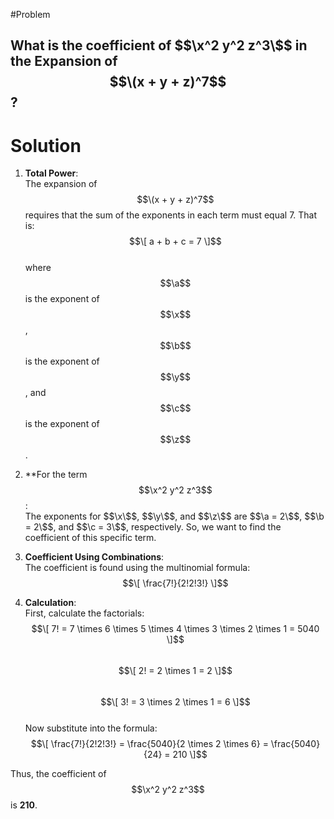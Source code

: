 #Problem 
## What is the coefficient of $$\x^2 y^2 z^3\$$ in the Expansion of $$\(x + y + z)^7$$?

# Solution

1. **Total Power**:  
   The expansion of $$\(x + y + z)^7$$ requires that the sum of the exponents in each term must equal 7. That is:  
   $$\[
   a + b + c = 7
   \]$$  
   where $$\a$$ is the exponent of $$\x$$, $$\b$$ is the exponent of $$\y$$, and $$\c$$ is the exponent of $$\z$$.

2. **For the term $$\x^2 y^2 z^3$$:  
   The exponents for $$\x\$$, $$\y\$$, and $$\z\$$ are $$\a = 2\$$, $$\b = 2\$$, and $$\c = 3\$$, respectively. So, we want to find the coefficient of this specific term.

3. **Coefficient Using Combinations**:  
   The coefficient is found using the multinomial formula:  
   $$\[
   \frac{7!}{2!2!3!}
   \]$$

4. **Calculation**:  
   First, calculate the factorials:  
   $$\[
   7! = 7 \times 6 \times 5 \times 4 \times 3 \times 2 \times 1 = 5040
   \]$$  
   $$\[
   2! = 2 \times 1 = 2
   \]$$  
   $$\[
   3! = 3 \times 2 \times 1 = 6
   \]$$  
   Now substitute into the formula:  
   $$\[
   \frac{7!}{2!2!3!} = \frac{5040}{2 \times 2 \times 6} = \frac{5040}{24} = 210
   \]$$

Thus, the coefficient of $$\x^2 y^2 z^3$$ is **210**.

